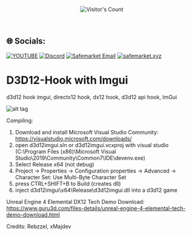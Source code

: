 <br/><br/>
<div align="center"> 
  <img src="https://profile-counter.glitch.me/Zhodisov/count.svg" alt="Visitor's Count" />
</div>
<br/><br/>

## 🌐 Socials:
[![YOUTUBE](https://img.shields.io/badge/Youtube-fc0000?style=for-the-badge&logo=YOUTUBE&logoColor=white)](https://www.youtube.com/@Jodis974)
[![Discord](https://img.shields.io/badge/Discord-6a85b9?style=for-the-badge&logo=discord&logoColor=white)](https://safemarket.xyz/discord)
[![Safemarket Email](https://img.shields.io/badge/safemarket_email-333333?style=for-the-badge&logo=gmail&logoColor=red)](mailto:support-checkout@safemarket.xyz)
[![safemarket.xyz](https://img.shields.io/badge/safemarket.xyz-0077B5?style=for-the-badge&logo=internet&logoColor=white)](https://safemarket.xyz/)

# D3D12-Hook with Imgui
d3d12 hook imgui, directx12 hook, dx12 hook, d3d12 api hook, ImGui

![alt tag](https://github.com/DrNseven/D3D12-Hook/blob/master/imgui.jpg)

Compiling:
1. Download and install Microsoft Visual Studio Community: https://visualstudio.microsoft.com/downloads/
2. open d3d12imgui.sln or d3d12imgui.vcxproj with visual studio (C:\Program Files (x86)\Microsoft Visual Studio\2019\Community\Common7\IDE\devenv.exe)
3. Select Release x64 (not debug)
4. Project -> Properties -> Configuration properties -> Advanced -> Character Set: Use Multi-Byte Character Set
5. press CTRL+SHIFT+B to Build (creates dll)
6. inject d3d12imgui\x64\Release\d3d12imgui.dll into a d3d12 game

Unreal Engine 4 Elemental DX12 Tech Demo Download: 
https://www.guru3d.com/files-details/unreal-engine-4-elemental-tech-demo-download.html

Credits: Rebzzel, xMajdev
